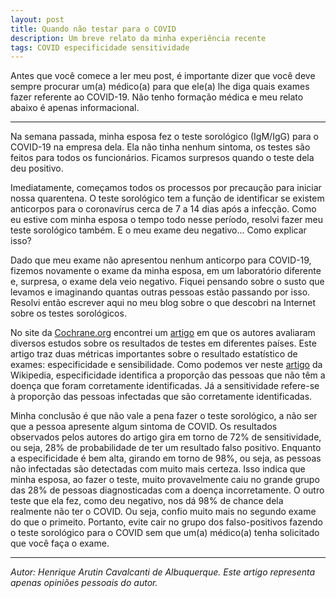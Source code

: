 ```yaml
---
layout: post
title: Quando não testar para o COVID
description: Um breve relato da minha experiência recente 
tags: COVID especificidade sensitividade 
---
```


Antes que você comece a ler meu post, é importante dizer que você deve sempre procurar um(a) médico(a) para que ele(a) lhe diga quais exames fazer referente ao COVID-19. Não tenho formação médica e meu relato abaixo é apenas informacional.

---

Na semana passada, minha esposa fez o teste sorológico (IgM/IgG) para o COVID-19 na empresa dela. Ela não tinha nenhum sintoma, os testes são feitos para todos os funcionários. Ficamos surpresos quando o teste dela deu positivo.

Imediatamente, começamos todos os processos por precaução para iniciar nossa quarentena. O teste sorológico tem a função de identificar se existem anticorpos para o coronavírus cerca de 7 a 14 dias após a infecção. Como eu estive com minha esposa o tempo todo nesse período, resolvi fazer meu teste sorológico também. E o meu exame deu negativo... Como explicar isso?

Dado que meu exame não apresentou nenhum anticorpo para COVID-19, fizemos novamente o exame da minha esposa, em um laboratório diferente e, surpresa, o exame dela veio negativo. Fiquei pensando sobre o susto que levamos e imaginando quantas outras pessoas estão passando por isso. Resolvi então escrever aqui no meu blog sobre o que descobri na Internet sobre os testes sorológicos.

No site da [Cochrane.org](https://cochrane.org) encontrei um [artigo](https://www.cochrane.org/pt/CD013652/INFECTN_qual-e-precisao-diagnostica-dos-testes-de-anticorpos-para-detectar-infeccao-pelo-virus-da-covid-19) em que os autores avaliaram diversos estudos sobre os resultados de testes em diferentes países. Este artigo traz duas métricas importantes sobre o resultado estatístico de exames: especificidade e sensibilidade. Como podemos ver neste [artigo](https://en.wikipedia.org/wiki/Sensitivity_and_specificity) da Wikipedia, especificidade identifica a proporção das pessoas que não têm a doença que foram corretamente identificadas. Já a sensitividade refere-se à proporção das pessoas infectadas que são corretamente identificadas.

Minha conclusão é que não vale a pena fazer o teste sorológico, a não ser que a pessoa apresente algum sintoma de COVID. Os resultados observados pelos autores do artigo gira em torno de 72% de sensitividade, ou seja, 28% de probabilidade de ter um resultado falso positivo. Enquanto a especificidade é bem alta, girando em torno de 98%, ou seja, as pessoas não infectadas são detectadas com muito mais certeza. Isso indica que minha esposa, ao fazer o teste, muito provavelmente caiu no grande grupo das 28% de pessoas diagnosticadas com a doença incorretamente. O outro teste que ela fez, como deu negativo, nos dá 98% de chance dela realmente não ter o COVID. Ou seja, confio muito mais no segundo exame do que o primeito. Portanto, evite cair no grupo dos falso-positivos fazendo o teste sorológico para o COVID sem que um(a) médico(a) tenha solicitado que você faça o exame.

---
*Autor: Henrique Arutin Cavalcanti de Albuquerque. Este artigo representa apenas opiniões pessoais do autor.*

